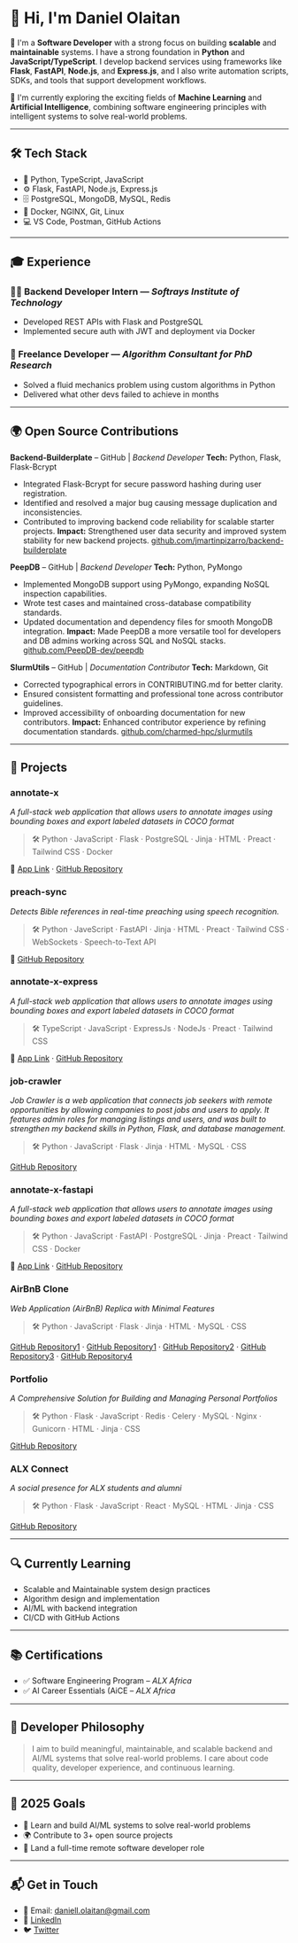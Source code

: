 # 👋 Hi, I'm Daniel Olaitan

🚀 I'm a **Software Developer** with a strong focus on building **scalable** and **maintainable** systems. I have a strong foundation in **Python** and **JavaScript/TypeScript**. I develop backend services using frameworks like **Flask**, **FastAPI**, **Node.js**, and **Express.js**, and I also write automation scripts, SDKs, and tools that support development workflows.

🤖 I'm currently exploring the exciting fields of **Machine Learning** and **Artificial Intelligence**, combining software engineering principles with intelligent systems to solve real-world problems.

---

## 🛠 Tech Stack

- 🐍 Python, TypeScript, JavaScript
- ⚙️ Flask, FastAPI, Node.js, Express.js
- 🗄️ PostgreSQL, MongoDB, MySQL, Redis
- 🐳 Docker, NGINX, Git, Linux
- 💻 VS Code, Postman, GitHub Actions

---

## 🎓 Experience

### 👨‍💻 Backend Developer Intern — *Softrays Institute of Technology*
- Developed REST APIs with Flask and PostgreSQL
- Implemented secure auth with JWT and deployment via Docker

### 🧪 Freelance Developer — *Algorithm Consultant for PhD Research*
- Solved a fluid mechanics problem using custom algorithms in Python
- Delivered what other devs failed to achieve in months

---

## 🌍 Open Source Contributions

**Backend-Builderplate** – GitHub | *Backend Developer*
**Tech:** Python, Flask, Flask-Bcrypt

* Integrated Flask-Bcrypt for secure password hashing during user registration.
* Identified and resolved a major bug causing message duplication and inconsistencies.
* Contributed to improving backend code reliability for scalable starter projects.
  **Impact:** Strengthened user data security and improved system stability for new backend projects.
  [github.com/jmartinpizarro/backend-builderplate](https://github.com/jmartinpizarro/backend-builderplate)


**PeepDB** – GitHub | *Backend Developer*
**Tech:** Python, PyMongo

* Implemented MongoDB support using PyMongo, expanding NoSQL inspection capabilities.
* Wrote test cases and maintained cross-database compatibility standards.
* Updated documentation and dependency files for smooth MongoDB integration.
  **Impact:** Made PeepDB a more versatile tool for developers and DB admins working across SQL and NoSQL stacks.
  [github.com/PeepDB-dev/peepdb](https://github.com/PeepDB-dev/peepdb)


**SlurmUtils** – GitHub | *Documentation Contributor*
**Tech:** Markdown, Git

* Corrected typographical errors in CONTRIBUTING.md for better clarity.
* Ensured consistent formatting and professional tone across contributor guidelines.
* Improved accessibility of onboarding documentation for new contributors.
  **Impact:** Enhanced contributor experience by refining documentation standards.
  [github.com/charmed-hpc/slurmutils](https://github.com/charmed-hpc/slurmutils)

---

## 📂 Projects

### annotate-x

*A full-stack web application that allows users to annotate images using bounding boxes and export labeled datasets in COCO format*

> 🛠 Python · JavaScript · Flask · PostgreSQL · Jinja · HTML · Preact · Tailwind CSS · Docker

🔗 [App Link](https://annotate-x.onrender.com) · [GitHub Repository](https://github.com/daniell-olaitan/annotate-x)


### preach-sync

*Detects Bible references in real-time preaching using speech recognition.*

> 🛠 Python · JaveScript · FastAPI · Jinja · HTML · Preact · Tailwind CSS · WebSockets · Speech-to-Text API

🔗 [GitHub Repository](https://github.com/daniell-olaitan/preach-sync)


### annotate-x-express

*A full-stack web application that allows users to annotate images using bounding boxes and export labeled datasets in COCO format*

> 🛠 TypeScript · JavaScript · ExpressJs · NodeJs · Preact · Tailwind CSS

🔗 [App Link](https://annotate-x.onrender.com) · [GitHub Repository](https://github.com/daniell-olaitan/annotate-x-express)


### job-crawler

*Job Crawler is a web application that connects job seekers with remote opportunities by allowing companies to post jobs and users to apply. It features admin roles for managing listings and users, and was built to strengthen my backend skills in Python, Flask, and database management.*

> 🛠 Python · JavaScript · Flask · Jinja · HTML · MySQL · CSS

[GitHub Repository](https://github.com/daniell-olaitan/job-crawler)


### annotate-x-fastapi

*A full-stack web application that allows users to annotate images using bounding boxes and export labeled datasets in COCO format*

> 🛠 Python · JavaScript · FastAPI · PostgreSQL · Jinja · Preact · Tailwind CSS · Docker

🔗 [App Link](https://annotate-x.onrender.com) · [GitHub Repository](https://github.com/daniell-olaitan/annotate-xfastapi)


### AirBnB Clone

*Web Application (AirBnB) Replica with Minimal Features*

> 🛠 Python · JavaScript · Flask · Jinja · HTML · MySQL · CSS

[GitHub Repository1](https://github.com/daniell-olaitan/job-crawler) · [GitHub Repository1](https://github.com/Halabitimoty/AirBnB_clone) · [GitHub Repository2](https://github.com/daniell-olaitan/AirBnB_clone_v2) · [GitHub Repository3](https://github.com/nompy472/AirBnB_clone_v3) · [GitHub Repository4](https://github.com/daniell-olaitan/AirBnB_clone_v4)


### Portfolio

*A Comprehensive Solution for Building and Managing Personal Portfolios*

> 🛠 Python · Flask · JavaScript · Redis · Celery · MySQL · Nginx · Gunicorn · HTML · Jinja · CSS

[GitHub Repository](https://github.com/daniell-olaitan/portfolio)


### ALX Connect

*A social presence for ALX students and alumni*

> 🛠 Python · Flask · JavaScript · React · MySQL · HTML · Jinja · CSS

[GitHub Repository](https://github.com/Triad01/Alxconnect)

---

## 🔍 Currently Learning

- Scalable and Maintainable system design practices
- Algorithm design and implementation
- AI/ML with backend integration
- CI/CD with GitHub Actions

---

## 📚 Certifications

- ✅ Software Engineering Program – *ALX Africa*
- ✅ AI Career Essentials (AiCE – *ALX Africa*

---

## 🧠 Developer Philosophy

> I aim to build meaningful, maintainable, and scalable backend and AI/ML systems that solve real-world problems. I care about code quality, developer experience, and continuous learning.

---

## 🎯 2025 Goals

- 🧠 Learn and build AI/ML systems to solve real-world problems
- 🌍 Contribute to 3+ open source projects
- 💼 Land a full-time remote software developer role

---

## 📬 Get in Touch

- 📧 Email: daniell.olaitan@gmail.com
- 💼 [LinkedIn](https://www.linkedin.com/in/daniell-olaitan/)  
- 🐦 [Twitter](https://twitter.com/daniell_olaitan)  

